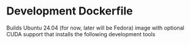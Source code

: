 # Development Dockerfile
Builds Ubuntu 24.04 (for now, later will be Fedora) image with optional CUDA support that installs the following development tools
